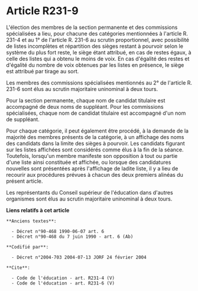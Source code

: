 # Article R231-9

L'élection des membres de la section permanente et des commissions spécialisées a lieu, pour chacune des catégories
mentionnées à l'article R. 231-4 et au 1° de l'article R. 231-6 au scrutin proportionnel, avec possibilité de listes
incomplètes et répartition des sièges restant à pourvoir selon le système du plus fort reste, le siège étant attribué, en cas
de restes égaux, à celle des listes qui a obtenu le moins de voix. En cas d'égalité des restes et d'égalité du nombre de voix
obtenues par les listes en présence, le siège est attribué par tirage au sort. 

Les membres des commissions spécialisées mentionnés au 2° de l'article R. 231-6 sont élus au scrutin majoritaire uninominal à
deux tours. 

Pour la section permanente, chaque nom de candidat titulaire est accompagné de deux noms de suppléant. Pour les commissions
spécialisées, chaque nom de candidat titulaire est accompagné d'un nom de suppléant. 

Pour chaque catégorie, il peut également être procédé, à la demande de la majorité des membres présents de la catégorie, à un
affichage des noms des candidats dans la limite des sièges à pourvoir. Les candidats figurant sur les listes affichées sont
considérés comme élus à la fin de la séance. Toutefois, lorsqu'un membre manifeste son opposition à tout ou partie d'une
liste ainsi constituée et affichée, ou lorsque des candidatures nouvelles sont présentées après l'affichage de ladite liste,
il y a lieu de recourir aux procédures prévues à chacun des deux premiers alinéas du présent article. 

Les représentants du Conseil supérieur de l'éducation dans d'autres organismes sont élus au scrutin majoritaire uninominal à
deux tours.

**Liens relatifs à cet article**

	**Anciens textes**:

	  - Décret n°90-468 1990-06-07 art. 6
	  - Décret n°90-468 du 7 juin 1990 - art. 6 (Ab)

	**Codifié par**:

	  - Décret n°2004-703 2004-07-13 JORF 24 février 2004

	**Cite**:

	  - Code de l'éducation - art. R231-4 (V)
	  - Code de l'éducation - art. R231-6 (V)
